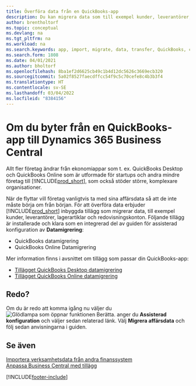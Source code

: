 ```yaml
---
title: Överföra data från en QuickBooks-app
description: Du kan migrera data som till exempel kunder, leverantörer, lagerartiklar och redovisningskonton från QuickBooks-appar till Business Central.
author: brentholtorf
ms.topic: conceptual
ms.devlang: na
ms.tgt_pltfrm: na
ms.workload: na
ms.search.keywords: app, import, migrate, data, transfer, QuickBooks, customize
ms.search.form: 1808
ms.date: 04/01/2021
ms.author: bholtorf
ms.openlocfilehash: 8ba1ef2d6625cb49c1b4d12dc5626c3669ecb320
ms.sourcegitcommit: 5a02f8527faecdffcc54f9c5c70cefe8c4b3b3f4
ms.translationtype: HT
ms.contentlocale: sv-SE
ms.lasthandoff: 03/04/2022
ms.locfileid: "8384156"
---
```

# <a name="changing-from-a-quickbooks-app-to-dynamics-365-business-central"></a>Om du byter från en QuickBooks-app till Dynamics 365 Business Central
Allt fler företag ändrar från ekonomiappar som t. ex. QuickBooks Desktop och QuickBooks Online som är utformade för startups och andra mindre företag till [!INCLUDE[prod_short](includes/prod_short.md)], som också stöder större, komplexare organisationer. 

När de flyttar vill företag vanligtvis ta med sina affärsdata så att de inte måste börja om från början. För att överföra data erbjuder [!INCLUDE[prod_short](includes/prod_short.md)] inbyggda tillägg som migrerar data, till exempel kunder, leverantörer, lagerartiklar och redovisningskonton. Följande tillägg är installerade och klara som en integrerad del av guiden för assisterad konfiguration av **Datamigrering**:

* QuickBooks datamigrering 
* QuickBooks Online Datamigrering

Mer information finns i avsnittet om tillägg som passar din QuickBooks-app:   

* [Tillägget QuickBooks Desktop datamigrering](ui-extensions-quickbooks-data-migration.md)
* [Tillägget QuickBooks Online datamigrering](ui-extensions-quickbooks-online-data-migration.md)

## <a name="ready-now"></a>Redo?
Om du är redo att komma igång nu väljer du ![Glödlampa som öppnar funktionen Berätta.](media/ui-search/search_small.png "Berätta vad du vill göra") anger du **Assisterad konfiguration** och väljer sedan relaterad länk. Välj **Migrera affärsdata** och följ sedan anvisningarna i guiden.

## <a name="see-also"></a>Se även
[Importera verksamhetsdata från andra finanssystem](across-import-data-configuration-packages.md)  
[Anpassa Business Central med tillägg](ui-extensions.md)   


[!INCLUDE[footer-include](includes/footer-banner.md)]